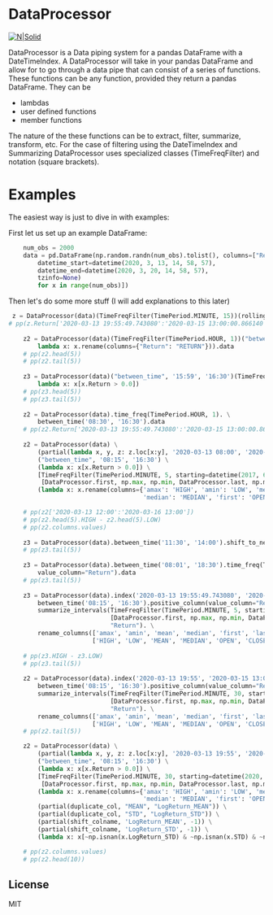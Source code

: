 # DataProcessor

[![N|Solid](https://cldup.com/dTxpPi9lDf.thumb.png)](https://nodesource.com/products/nsolid)


DataProcessor is a Data piping system for a pandas DataFrame with a DateTimeIndex. A DataProcessor will take in your pandas DataFrame and allow for to go through a data pipe that can consist of a series of functions. These functions can be any function, provided they return a pandas DataFrame. They can be

  - lambdas
  - user defined functions 
  - member functions
 
The nature of the these functions can be to extract, filter, summarize, transform, etc. For the case of filtering using the DateTimeIndex and Summarizing DataProcessor uses specialized classes (TimeFreqFilter) and notation (square brackets).

# Examples

The easiest way is just to dive in with examples:

First let us set up an example DataFrame:

```python
    num_obs = 2000
    data = pd.DataFrame(np.random.randn(num_obs).tolist(), columns=["Return"], index=[fake.date_time_between_dates(
        datetime_start=datetime(2020, 3, 13, 14, 58, 57), 
        datetime_end=datetime(2020, 3, 20, 14, 58, 57), 
        tzinfo=None)
        for x in range(num_obs)])
```

Then let's do some more stuff (I will add explanations to this later)

```python
 z = DataProcessor(data)(TimeFreqFilter(TimePeriod.MINUTE, 15))(rolling_mean, col_name="Return", n=5).data
# pp(z.Return['2020-03-13 19:55:49.743080':'2020-03-15 13:00:00.866140'])
    
    z2 = DataProcessor(data)(TimeFreqFilter(TimePeriod.HOUR, 1))("between_time", '08:30', '16:30')(
        lambda x: x.rename(columns={"Return": "RETURN"})).data
    # pp(z2.head(5))
    # pp(z2.tail(5))
    
    z3 = DataProcessor(data)("between_time", '15:59', '16:30')(TimeFreqFilter(TimePeriod.BUSINESS_DAY))(
        lambda x: x[x.Return > 0.0])
    # pp(z3.head(5))
    # pp(z3.tail(5))
    
    z2 = DataProcessor(data).time_freq(TimePeriod.HOUR, 1). \
        between_time('08:30', '16:30').data
    # pp(z2.Return['2020-03-13 19:55:49.743080':'2020-03-15 13:00:00.866140'])
    
    z2 = DataProcessor(data) \
        (partial(lambda x, y, z: z.loc[x:y], '2020-03-13 08:00', '2020-03-17 08:00')) \
        ("between_time", '08:15', '16:30') \
        (lambda x: x[x.Return > 0.0]) \
        [TimeFreqFilter(TimePeriod.MINUTE, 5, starting=datetime(2017, 6, 1, 8, 15, 0)),
         [DataProcessor.first, np.max, np.min, DataProcessor.last, np.median, np.mean, np.std], "Return"] \
        (lambda x: x.rename(columns={'amax': 'HIGH', 'amin': 'LOW', 'mean': 'MEAN',
                                     'median': 'MEDIAN', 'first': 'OPEN', 'last': 'CLOSE', 'std': 'STD'})).data

    # pp(z2['2020-03-13 12:00':'2020-03-16 13:00'])
    # pp(z2.head(5).HIGH - z2.head(5).LOW)
    # pp(z2.columns.values)
    
    z3 = DataProcessor(data).between_time('11:30', '14:00').shift_to_new_column("L1_LOG_RET", "Return", 1).data
    # pp(z3.tail(5))
    
    z3 = DataProcessor(data).between_time('08:01', '18:30').time_freq(TimePeriod.BUSINESS_DAY).positive_column(
        value_column="Return").data
    # pp(z3.tail(5))
    
    z3 = DataProcessor(data).index('2020-03-13 19:55:49.743080', '2020-03-15 13:00:00.866140'). \
        between_time('08:15', '16:30').positive_column(value_column="Return"). \
        summarize_intervals(TimeFreqFilter(TimePeriod.MINUTE, 5, starting=datetime(2020, 3, 13, 19, 0, 0)),
                            [DataProcessor.first, np.max, np.min, DataProcessor.last, np.median, np.mean, np.std],
                            "Return"). \
        rename_columns(['amax', 'amin', 'mean', 'median', 'first', 'last', 'std'],
                       ['HIGH', 'LOW', 'MEAN', 'MEDIAN', 'OPEN', 'CLOSE', 'STD']).data
    
    # pp(z3.HIGH - z3.LOW)
    # pp(z3.tail(5))
    
    z2 = DataProcessor(data).index('2020-03-13 19:55', '2020-03-15 13:00'). \
        between_time('08:15', '16:30').positive_column(value_column="Return"). \
        summarize_intervals(TimeFreqFilter(TimePeriod.MINUTE, 30, starting=datetime(2020, 3, 14, 8, 0, 0)),
                            [DataProcessor.first, np.max, np.min, DataProcessor.last, np.median, np.mean, np.std],
                            "Return"). \
        rename_columns(['amax', 'amin', 'mean', 'median', 'first', 'last', 'std'],
                       ['HIGH', 'LOW', 'MEAN', 'MEDIAN', 'OPEN', 'CLOSE', 'STD'])(lambda x: x[~np.isnan(x.STD)]).data
    # pp(z2.tail(5))

    z2 = DataProcessor(data) \
        (partial(lambda x, y, z: z.loc[x:y], '2020-03-13 19:55', '2020-03-15 13:00')) \
        ("between_time", '08:15', '16:30') \
        (lambda x: x[x.Return > 0.0]) \
        [TimeFreqFilter(TimePeriod.MINUTE, 30, starting=datetime(2020, 3, 14, 8, 0, 0)),
         [DataProcessor.first, np.max, np.min, DataProcessor.last, np.median, np.mean, np.std], "Return"] \
        (lambda x: x.rename(columns={'amax': 'HIGH', 'amin': 'LOW', 'mean': 'MEAN',
                                     'median': 'MEDIAN', 'first': 'OPEN', 'last': 'CLOSE', 'std': 'STD'})) \
        (partial(duplicate_col, "MEAN", "LogReturn_MEAN")) \
        (partial(duplicate_col, "STD", "LogReturn_STD")) \
        (partial(shift_colname, 'LogReturn_MEAN', -1)) \
        (partial(shift_colname, 'LogReturn_STD', -1)) \
        (lambda x: x[~np.isnan(x.LogReturn_STD) & ~np.isnan(x.STD) & ~np.isnan(x.LogReturn_STD_F1)]).data

    # pp(z2.columns.values)
    # pp(z2.head(10)) 
```

License
----

MIT


